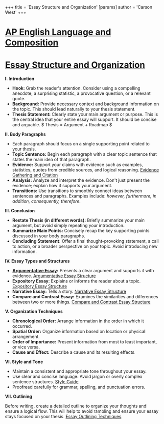 +++
 title = 'Essay Structure and Organization'
[params]
	author = 'Carson West'
+++
# [AP English Language and Composition](./../ap-english-language-and-composition/)
# [Essay Structure and Organization](./../essay-structure-and-organization/)

**I. Introduction**

*   **Hook:**  Grab the reader's attention.  Consider using a compelling anecdote, a surprising statistic, a provocative question, or a relevant quote.
*   **Background:** Provide necessary context and background information on the topic.  This should lead naturally to your thesis statement.
*   **Thesis Statement:** Clearly state your main argument or purpose. This is the central idea that your entire essay will support.  It should be concise and arguable.   $ Thesis = Argument + Roadmap $ 

**II. Body Paragraphs**

*   Each paragraph should focus on a single supporting point related to your thesis.
*   **Topic Sentence:** Begin each paragraph with a clear topic sentence that states the main idea of that paragraph.
*   **Evidence:** Support your claims with evidence such as examples, statistics, quotes from credible sources, and logical reasoning. [Evidence Gathering and Citation](./../evidence-gathering-and-citation/)
*   **Analysis:** Analyze and interpret the evidence.  Don't just present the evidence; explain how it supports your argument.
*   **Transitions:** Use transitions to smoothly connect ideas between sentences and paragraphs.  Examples include: *however, furthermore, in addition, consequently, therefore*.

**III. Conclusion**

*   **Restate Thesis (in different words):** Briefly summarize your main argument, but avoid simply repeating your introduction.
*   **Summarize Main Points:**  Concisely recap the key supporting points discussed in your body paragraphs.
*   **Concluding Statement:** Offer a final thought-provoking statement, a call to action, or a broader perspective on your topic. Avoid introducing new information.


**IV. Essay Types and Structures**

*   **[Argumentative Essay](./../argumentative-essay/):** Presents a clear argument and supports it with evidence. [Argumentative Essay Structure](./../argumentative-essay-structure/)
*   **Expository Essay:** Explains or informs the reader about a topic. [Expository Essay Structure](./../expository-essay-structure/)
*   **Narrative Essay:** Tells a story. [Narrative Essay Structure](./../narrative-essay-structure/)
*   **Compare and Contrast Essay:** Examines the similarities and differences between two or more things. [Compare and Contrast Essay Structure](./../compare-and-contrast-essay-structure/)


**V.  Organization Techniques**

*   **Chronological Order:** Arrange information in the order in which it occurred.
*   **Spatial Order:** Organize information based on location or physical arrangement.
*   **Order of Importance:** Present information from most to least important, or vice versa.
*   **Cause and Effect:** Describe a cause and its resulting effects.


**VI.  Style and Tone**

*   Maintain a consistent and appropriate tone throughout your essay.
*   Use clear and concise language.  Avoid jargon or overly complex sentence structures. [Style Guide](./../style-guide/)
*   Proofread carefully for grammar, spelling, and punctuation errors.


**VII.  Outlining**

Before writing, create a detailed outline to organize your thoughts and ensure a logical flow.  This will help to avoid rambling and ensure your essay stays focused on your thesis. [Essay Outlining Techniques](./../essay-outlining-techniques/)
